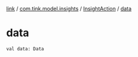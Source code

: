 [link](../../index.md) / [com.tink.model.insights](../index.md) / [InsightAction](index.md) / [data](./data.md)

# data

`val data: Data`